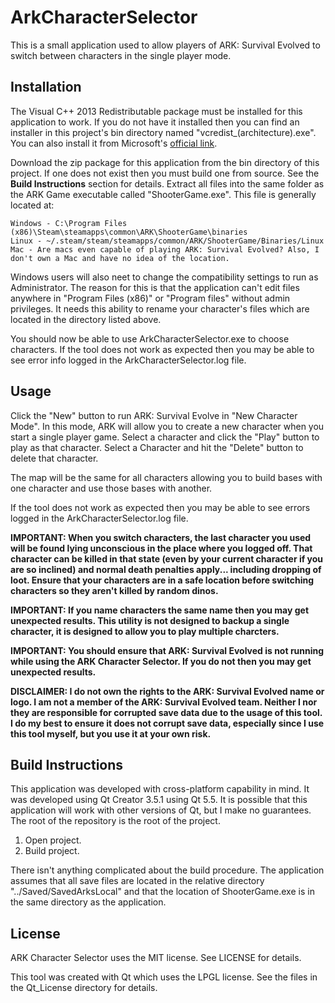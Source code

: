 # ArkCharacterSelector
This is a small application used to allow players of ARK: Survival Evolved to switch between characters in the single player mode.

## Installation
The Visual C++ 2013 Redistributable package must be installed for this application to work. If you do not have it installed then you can find an installer in this project's bin directory named "vcredist_(architecture).exe". You can also install it from Microsoft's [official link](https://www.microsoft.com/en-us/download/details.aspx?id=40784).

Download the zip package for this application from the bin directory of this project. If one does not exist then you must build one from source. See the **Build Instructions** section for details.
Extract all files into the same folder as the ARK Game executable called "ShooterGame.exe". This file is generally located at:

    Windows - C:\Program Files (x86)\Steam\steamapps\common\ARK\ShooterGame\binaries
	Linux - ~/.steam/steam/steamapps/common/ARK/ShooterGame/Binaries/Linux
	Mac - Are macs even capable of playing ARK: Survival Evolved? Also, I don't own a Mac and have no idea of the location. 
	
Windows users will also neet to change the compatibility settings to run as Administrator. The reason for this is that the application can't edit files anywhere in "Program Files (x86)" or "Program files" without admin privileges. It needs this ability to rename your character's files which are located in the directory listed above.

You should now be able to use ArkCharacterSelector.exe to choose characters. If the tool does not work as expected then you may be able to see error info logged in the ArkCharacterSelector.log file.

## Usage
Click the "New" button to run ARK: Survival Evolve in "New Character Mode". In this mode, ARK will allow you to create a new character when you start a single player game. Select a character and click the "Play" button to play as that character. Select a Character and hit the "Delete" button to delete that character.

The map will be the same for all characters allowing you to build bases with one character and use those bases with another.

If the tool does not work as expected then you may be able to see errors logged in the ArkCharacterSelector.log file.

**IMPORTANT: When you switch characters, the last character you used will be found lying unconscious in the place where you logged off. That character can be killed in that state (even by your current character if you are so inclined) and normal death penalties apply... including dropping of loot. Ensure that your characters are in a safe location before switching characters so they aren't killed by random dinos.**

**IMPORTANT: If you name characters the same name then you may get unexpected results. This utility is not designed to backup a single character, it is designed to allow you to play multiple charcters.**

**IMPORTANT: You should ensure that ARK: Survival Evolved is not running while using the ARK Character Selector. If you do not then you may get unexpected results.**

**DISCLAIMER: I do not own the rights to the ARK: Survival Evolved name or logo. I am not a member of the ARK: Survival Evolved team. Neither I nor they are responsible for corrupted save data due to the usage of this tool. I do my best to ensure it does not corrupt save data, especially since I use this tool myself, but you use it at your own risk.**

## Build Instructions
This application was developed with cross-platform capability in mind. It was developed using Qt Creator 3.5.1 using Qt 5.5. It is possible that this application will work with other versions of Qt, but I make no guarantees. The root of the repository is the root of the project.

1. Open project.
2. Build project.

There isn't anything complicated about the build procedure. The application assumes that all save files are located in the relative directory "../Saved/SavedArksLocal" and that the location of ShooterGame.exe is in the same directory as the application.

## License
ARK Character Selector uses the MIT license. See LICENSE for details.

This tool was created with Qt which uses the LPGL license. See the files in the Qt_License directory for details.
